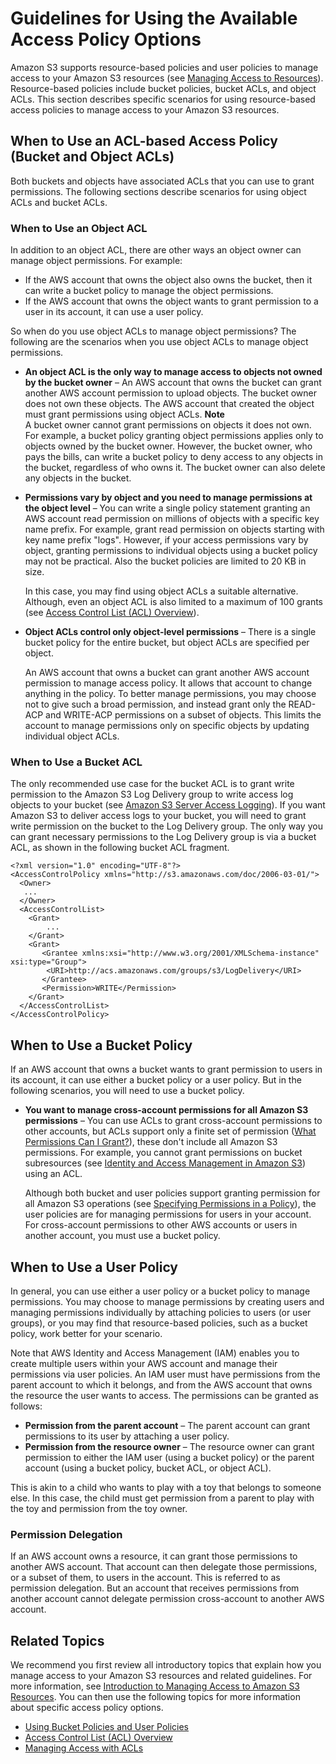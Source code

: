 # Guidelines for Using the Available Access Policy Options<a name="access-policy-alternatives-guidelines"></a>

Amazon S3 supports resource\-based policies and user policies to manage access to your Amazon S3 resources \(see [Managing Access to Resources](access-control-overview.md#access-control-resources-manage-permissions-basics)\)\. Resource\-based policies include bucket policies, bucket ACLs, and object ACLs\. This section describes specific scenarios for using resource\-based access policies to manage access to your Amazon S3 resources\. 

## When to Use an ACL\-based Access Policy \(Bucket and Object ACLs\)<a name="when-to-use-acl"></a>

Both buckets and objects have associated ACLs that you can use to grant permissions\. The following sections describe scenarios for using object ACLs and bucket ACLs\.

### When to Use an Object ACL<a name="when-to-use-object-acl"></a>

In addition to an object ACL, there are other ways an object owner can manage object permissions\. For example:
+ If the AWS account that owns the object also owns the bucket, then it can write a bucket policy to manage the object permissions\.
+ If the AWS account that owns the object wants to grant permission to a user in its account, it can use a user policy\.

So when do you use object ACLs to manage object permissions? The following are the scenarios when you use object ACLs to manage object permissions\.
+ **An object ACL is the only way to manage access to objects not owned by the bucket owner** – An AWS account that owns the bucket can grant another AWS account permission to upload objects\. The bucket owner does not own these objects\. The AWS account that created the object must grant permissions using object ACLs\. 
**Note**  
A bucket owner cannot grant permissions on objects it does not own\. For example, a bucket policy granting object permissions applies only to objects owned by the bucket owner\. However, the bucket owner, who pays the bills, can write a bucket policy to deny access to any objects in the bucket, regardless of who owns it\. The bucket owner can also delete any objects in the bucket\. 
+ **Permissions vary by object and you need to manage permissions at the object level** – You can write a single policy statement granting an AWS account read permission on millions of objects with a specific key name prefix\. For example, grant read permission on objects starting with key name prefix "logs"\. However, if your access permissions vary by object, granting permissions to individual objects using a bucket policy may not be practical\. Also the bucket policies are limited to 20 KB in size\. 

  In this case, you may find using object ACLs a suitable alternative\. Although, even an object ACL is also limited to a maximum of 100 grants \(see [Access Control List \(ACL\) Overview](acl-overview.md)\)\. 
+ **Object ACLs control only object\-level permissions** –  There is a single bucket policy for the entire bucket, but object ACLs are specified per object\.

  An AWS account that owns a bucket can grant another AWS account permission to manage access policy\. It allows that account to change anything in the policy\. To better manage permissions, you may choose not to give such a broad permission, and instead grant only the READ\-ACP and WRITE\-ACP permissions on a subset of objects\. This limits the account to manage permissions only on specific objects by updating individual object ACLs\.

### When to Use a Bucket ACL<a name="when-to-use-bucket-acl"></a>

The only recommended use case for the bucket ACL is to grant write permission to the Amazon S3 Log Delivery group to write access log objects to your bucket \(see [Amazon S3 Server Access Logging](ServerLogs.md)\)\. If you want Amazon S3 to deliver access logs to your bucket, you will need to grant write permission on the bucket to the Log Delivery group\. The only way you can grant necessary permissions to the Log Delivery group is via a bucket ACL, as shown in the following bucket ACL fragment\.

```
<?xml version="1.0" encoding="UTF-8"?>
<AccessControlPolicy xmlns="http://s3.amazonaws.com/doc/2006-03-01/">
  <Owner>
   ...
  </Owner>
  <AccessControlList>
    <Grant>
        ...
    </Grant>  
    <Grant>
       <Grantee xmlns:xsi="http://www.w3.org/2001/XMLSchema-instance" xsi:type="Group">
        <URI>http://acs.amazonaws.com/groups/s3/LogDelivery</URI>
       </Grantee>
       <Permission>WRITE</Permission>
    </Grant>  
  </AccessControlList>
</AccessControlPolicy>
```

## When to Use a Bucket Policy<a name="when-to-use-bucket-policy"></a>

If an AWS account that owns a bucket wants to grant permission to users in its account, it can use either a bucket policy or a user policy\. But in the following scenarios, you will need to use a bucket policy\.
+ **You want to manage cross\-account permissions for all Amazon S3 permissions** – You can use ACLs to grant cross\-account permissions to other accounts, but ACLs support only a finite set of permission \([What Permissions Can I Grant?](acl-overview.md#permissions)\), these don't include all Amazon S3 permissions\. For example, you cannot grant permissions on bucket subresources \(see [Identity and Access Management in Amazon S3](s3-access-control.md)\) using an ACL\. 

  Although both bucket and user policies support granting permission for all Amazon S3 operations \(see [Specifying Permissions in a Policy](using-with-s3-actions.md)\), the user policies are for managing permissions for users in your account\. For cross\-account permissions to other AWS accounts or users in another account, you must use a bucket policy\.

## When to Use a User Policy<a name="when-to-use-user-policy"></a>

In general, you can use either a user policy or a bucket policy to manage permissions\. You may choose to manage permissions by creating users and managing permissions individually by attaching policies to users \(or user groups\), or you may find that resource\-based policies, such as a bucket policy, work better for your scenario\.

Note that AWS Identity and Access Management \(IAM\) enables you to create multiple users within your AWS account and manage their permissions via user policies\. An IAM user must have permissions from the parent account to which it belongs, and from the AWS account that owns the resource the user wants to access\. The permissions can be granted as follows:
+ **Permission from the parent account** – The parent account can grant permissions to its user by attaching a user policy\.
+ **Permission from the resource owner** – The resource owner can grant permission to either the IAM user \(using a bucket policy\) or the parent account \(using a bucket policy, bucket ACL, or object ACL\)\.

This is akin to a child who wants to play with a toy that belongs to someone else\. In this case, the child must get permission from a parent to play with the toy and permission from the toy owner\.

### Permission Delegation<a name="permission-delegation"></a>

If an AWS account owns a resource, it can grant those permissions to another AWS account\. That account can then delegate those permissions, or a subset of them, to users in the account\. This is referred to as permission delegation\. But an account that receives permissions from another account cannot delegate permission cross\-account to another AWS account\. 

## Related Topics<a name="access-control-guidelines-related-topics"></a>

We recommend you first review all introductory topics that explain how you manage access to your Amazon S3 resources and related guidelines\. For more information, see [Introduction to Managing Access to Amazon S3 Resources](s3-access-control.md#intro-managing-access-s3-resources)\. You can then use the following topics for more information about specific access policy options\. 
+ [Using Bucket Policies and User Policies](using-iam-policies.md)
+ [Access Control List \(ACL\) Overview](acl-overview.md)
+ [Managing Access with ACLs](S3_ACLs_UsingACLs.md)
